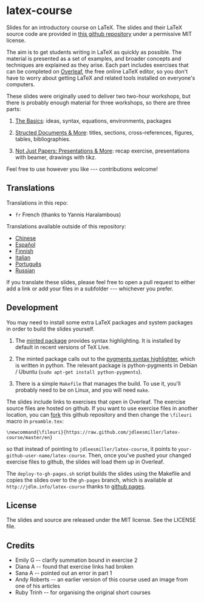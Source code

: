 latex-course
============

Slides for an introductory course on LaTeX. The slides and their LaTeX source
code are provided in [this github repository](https://github.com/jdleesmiller/latex-course) under a permissive MIT license.

The aim is to get students writing in LaTeX as quickly as possible. The material is presented as a set of examples, and broader concepts and techniques are explained as they arise. Each part includes exercises that can be completed on [Overleaf](https://www.overleaf.com), the free online LaTeX editor, so you don't have to worry about getting LaTeX and related tools installed on everyone's computers.

These slides were originally used to deliver two two-hour workshops, but there is probably enough material for three workshops, so there are three parts:

1. [The Basics](http://jdleesmiller.github.io/latex-course/en/part1.pdf): ideas, syntax, equations, environments, packages

1. [Structed Documents &
More](http://jdleesmiller.github.io/latex-course/en/part2.pdf): titles, sections, cross-references, figures, tables, bibliographies.

1. [Not Just Papers: Presentations & More](http://jdleesmiller.github.io/latex-course/en/part3.pdf): recap exercise, presentations with beamer, drawings with
tikz.

Feel free to use however you like --- contributions welcome!

Translations
------------

Translations in this repo:

- `fr` French (thanks to Yannis Haralambous)

Translations available outside of this repository:

- [Chinese](https://github.com/tanjz12/latex-course)
- [Español](https://github.com/guanucoluis/latex-course)
- [Finnish](https://github.com/villeheilala/latex-course)
- [Italian](https://github.com/mirtexxan/latex-course)
- [Português](https://github.com/lrsantos11/latex-course)
- [Russian](https://github.com/sgolovan/latex-course)

If you translate these slides, please feel free to open a pull request to either add a link or add your files in a subfolder --- whichever you prefer.

Development
-----------

You may need to install some extra LaTeX packages and system packages in order
to build the slides yourself.

1. The [minted package](http://www.ctan.org/pkg/minted) provides syntax
highlighting. It is installed by default in recent versions of TeX Live.

1. The minted package calls out to the
[pygments syntax highlighter](http://pygments.org/), which is written in python.
The relevant package is python-pygments in Debian / Ubuntu
(`sudo apt-get install python-pygments`).

1. There is a simple `Makefile` that manages the build. To use it, you'll
probably need to be on Linux, and you will need `make`.

The slides include links to exercises that open in Overleaf. The exercise
source files are hosted on github. If you want to use exercise files in another
location, you can [fork](https://help.github.com/articles/fork-a-repo) this
github repository and then change the `\fileuri` macro in `preamble.tex`:
```
\newcommand{\fileuri}{https://raw.github.com/jdleesmiller/latex-course/master/en}
```
so that instead of pointing to `jdleesmiller/latex-course`, it points to
`your-github-user-name/latex-course`. Then, once you've pushed your changed
exercise files to github, the slides will load them up in Overleaf.

The `deploy-to-gh-pages.sh` script builds the slides using the Makefile and
copies the slides over to the `gh-pages` branch, which is available at
`http://jdlm.info/latex-course` thanks to
[github pages](http://pages.github.com/).

License
-------

The slides and source are released under the MIT license. See the LICENSE file.

Credits
-------

* Emily G -- clarify summation bound in exercise 2
* Diana A -- found that exercise links had broken
* Sana A -- pointed out an error in part 1
* Andy Roberts -- an earlier version of this course used an image from one of his articles
* Ruby Trinh -- for organising the original short courses
